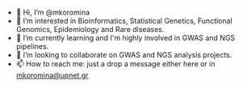 - 👋 Hi, I’m @mkoromina
- 👀 I’m interested in Bioinformatics, Statistical Genetics, Functional Genomics, Epidemiology and Rare diseases.
- 🌱 I’m currently learning and I'm highly involved in GWAS and NGS pipelines.
- 💞️ I’m looking to collaborate on GWAS and NGS analysis projects.
- 📫 How to reach me: just a drop a message either here or in mkoromina@upnet.gr

<!---
mkoromina/mkoromina is a ✨ special ✨ repository because its `README.md` (this file) appears on your GitHub profile.
You can click the Preview link to take a look at your changes.
--->
